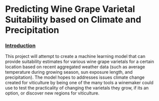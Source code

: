 # Predicting Wine Grape Varietal Suitability based on Climate and Precipitation

### <u>Introduction</u>

This project will attempt to create a machine learning model that can provide suitability estimates for various wine grape varietals for a certain location based on recent aggregated weather data (such as average temperature during growing season, sun exposure length, and precipitation). The model hopes to addresses issues climate change created for viticulture by being one of the many tools a winemaker could use to test the practicality of changing the varietals they grow, if its an option, or discover new regions for viticulture.&#x20;
